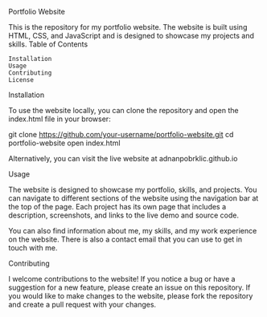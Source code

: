 Portfolio Website

This is the repository for my portfolio website. The website is built using HTML, CSS, and JavaScript and is designed to showcase my projects and skills.
Table of Contents

    Installation
    Usage
    Contributing
    License

Installation

To use the website locally, you can clone the repository and open the index.html file in your browser:

git clone https://github.com/your-username/portfolio-website.git
cd portfolio-website
open index.html

Alternatively, you can visit the live website at adnanpobrklic.github.io


Usage

The website is designed to showcase my portfolio, skills, and projects. You can navigate to different sections of the website using the navigation bar at the top of the page. Each project has its own page that includes a description, screenshots, and links to the live demo and source code.

You can also find information about me, my skills, and my work experience on the website. There is also a contact email that you can use to get in touch with me.

Contributing

I welcome contributions to the website! If you notice a bug or have a suggestion for a new feature, please create an issue on this repository. If you would like to make changes to the website, please fork the repository and create a pull request with your changes.
